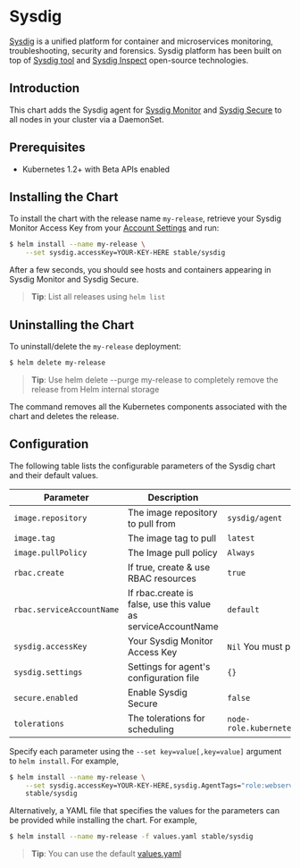 # Sysdig

[Sysdig](https://www.sysdig.com/) is a unified platform for container and microservices monitoring, troubleshooting, security and forensics. Sysdig platform has been built on top of [Sysdig tool](https://sysdig.com/opensource/sysdig/) and [Sysdig Inspect](https://sysdig.com/blog/sysdig-inspect/) open-source technologies.

## Introduction

This chart adds the Sysdig agent for [Sysdig Monitor](https://sysdig.com/product/monitor/) and [Sysdig Secure](https://sysdig.com/product/secure/) to all nodes in your cluster via a DaemonSet.

## Prerequisites

- Kubernetes 1.2+ with Beta APIs enabled

## Installing the Chart

To install the chart with the release name `my-release`, retrieve your Sysdig Monitor Access Key from your [Account Settings](https://app.sysdigcloud.com/#/settings/user) and run:

```bash
$ helm install --name my-release \
    --set sysdig.accessKey=YOUR-KEY-HERE stable/sysdig
```

After a few seconds, you should see hosts and containers appearing in Sysdig Monitor and Sysdig Secure.

> **Tip**: List all releases using `helm list`

## Uninstalling the Chart

To uninstall/delete the `my-release` deployment:

```bash
$ helm delete my-release
```
> **Tip**: Use helm delete --purge my-release to completely remove the release from Helm internal storage

The command removes all the Kubernetes components associated with the chart and deletes the release.

## Configuration

The following table lists the configurable parameters of the Sysdig chart and their default values.

| Parameter                 | Description                                                   | Default                                     |
| ---                       | ---                                                           | ---                                         |
| `image.repository`        | The image repository to pull from                             | `sysdig/agent`                              |
| `image.tag`               | The image tag to pull                                         | `latest`                                    |
| `image.pullPolicy`        | The Image pull policy                                         | `Always`                                    |
| `rbac.create`             | If true, create & use RBAC resources                          | `true`                                      |
| `rbac.serviceAccountName` | If rbac.create is false, use this value as serviceAccountName | `default`                                   |
| `sysdig.accessKey`        | Your Sysdig Monitor Access Key                                | `Nil` You must provide your own key         |
| `sysdig.settings`         | Settings for agent's configuration file                       | `{}`                                        |
| `secure.enabled`          | Enable Sysdig Secure                                          | `false`                                     |
| `tolerations`             | The tolerations for scheduling                                | `node-role.kubernetes.io/master:NoSchedule` |

Specify each parameter using the `--set key=value[,key=value]` argument to `helm install`. For example,

```bash
$ helm install --name my-release \
    --set sysdig.accessKey=YOUR-KEY-HERE,sysdig.AgentTags="role:webserver,location:europe" \
    stable/sysdig
```

Alternatively, a YAML file that specifies the values for the parameters can be provided while installing the chart. For example,

```bash
$ helm install --name my-release -f values.yaml stable/sysdig
```

> **Tip**: You can use the default [values.yaml](values.yaml)
